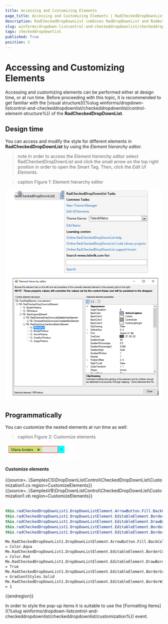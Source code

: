 ```yaml
---
title: Accessing and Customizing Elements
page_title: Accessing and Customizing Elements | RadCheckedDropDownList
description: RadCheckedDropDownList combines RadDropDownList and RadAutoCompleteBox in order to provide functionality to check items in the drop down area and tokenize them in the text area. 
slug: winforms/dropdown-listcontrol-and-checkeddropdownlist/checkeddropdownlist/accessing-and-customizing-elements
tags: checkeddropdownlist
published: True
position: 2
---
```


# Accessing and Customizing Elements
 
Accessing and customizing elements can be performed either at design time, or at run time. Before proceeding with this topic, it is recommended to get familiar with the [visual structure]({%slug winforms/dropdown-listcontrol-and-checkeddropdownlist/checkeddropdownlist/control-element-structure%}) of the __RadCheckedDropDownList__.
      

## Design time

You can access and modify the style for different elements in __RadCheckedDropDownList__ by using the *Element hierarchy editor*.

>note In order to access the *Element hierarchy editor* select RadCheckedDropDownList and click the small arrow on the top right position in order to open the Smart Tag. Then, click the *Edit UI Elements*.

>caption Figure 1: Element hierarchy editor

![dropdown-and-listcontrol-checkeddropdownlist-accessing-and-customizing-elements 001](images/dropdown-and-listcontrol-checkeddropdownlist-accessing-and-customizing-elements001.png)

## Programmatically

You can customize the nested elements at run time as well:

>caption Figure 2: Customize elements

![dropdown-and-listcontrol-checkeddropdownlist-accessing-and-customizing-elements 002](images/dropdown-and-listcontrol-checkeddropdownlist-accessing-and-customizing-elements002.png)

#### Customize elements 

{{source=..\SamplesCS\DropDownListControl\CheckedDropDownList\Customization1.cs region=CustomizeElements}} 
{{source=..\SamplesVB\DropDownListControl\CheckedDropDownList\Customization1.vb region=CustomizeElements}} 

````C#
            
this.radCheckedDropDownList1.DropDownListElement.ArrowButton.Fill.BackColor = Color.Aqua;
this.radCheckedDropDownList1.DropDownListElement.EditableElement.BorderColor  = Color.Red;
this.radCheckedDropDownList1.DropDownListElement.EditableElement.DrawBorder = true;
this.radCheckedDropDownList1.DropDownListElement.EditableElement.BorderGradientStyle = GradientStyles.Solid;
this.radCheckedDropDownList1.DropDownListElement.EditableElement.BorderWidth = 1;

````
````VB.NET
Me.RadCheckedDropDownList1.DropDownListElement.ArrowButton.Fill.BackColor = Color.Aqua
Me.RadCheckedDropDownList1.DropDownListElement.EditableElement.BorderColor = Color.Red
Me.RadCheckedDropDownList1.DropDownListElement.EditableElement.DrawBorder = True
Me.RadCheckedDropDownList1.DropDownListElement.EditableElement.BorderGradientStyle = GradientStyles.Solid
Me.RadCheckedDropDownList1.DropDownListElement.EditableElement.BorderWidth = 1

````

{{endregion}} 
 
In order to style the pop-up items it is suitable to use the [Formatting Items]({%slug winforms/dropdown-listcontrol-and-checkeddropdownlist/checkeddropdownlist/customization%}) event.
